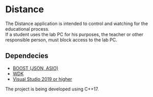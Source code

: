 # Distance
The Distance application is intended to control and watching for the educational process.</br>
If a student uses the lab PC for his purposes, the teacher or other responsible person, must block access to the lab PC.

## Dependecies
* [BOOST (JSON, ASIO)][1]
* [WDK][2]
* [Visual Studio 2019 or higher][3]

The project is being developed using C++17.

[1]: https://www.boost.org/
[2]: https://docs.microsoft.com/en-us/windows-hardware/drivers/download-the-wdk
[3]: https://visualstudio.microsoft.com/ru/vs/
